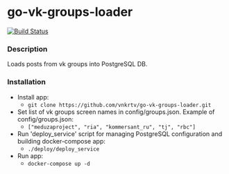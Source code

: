# go-vk-groups-loader

[![Build Status](https://travis-ci.com/vnkrtv/go-vk-groups-loader.svg?branch=master)](https://travis-ci.com/vnkrtv/go-vk-groups-loader)

### Description

Loads posts from vk groups into PostgreSQL DB.

### Installation

- Install app:
  - ```git clone https://github.com/vnkrtv/go-vk-groups-loader.git```
- Set list of vk groups screen names in config/groups.json. Example of config/groups.json:
  -  ```["meduzaproject", "ria", "kommersant_ru", "tj", "rbc"]```
- Run 'deploy_service' script for managing PostgreSQL configuration and building docker-compose app:
  - ```./deploy/deploy_service```
- Run app:
  - ```docker-compose up -d```